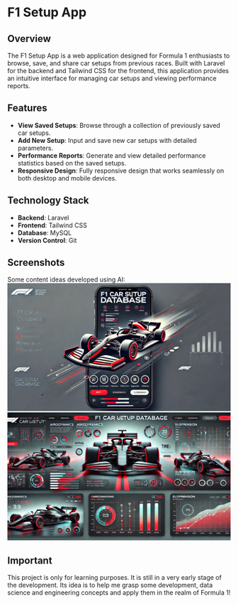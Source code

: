 # F1 Setup App

## Overview
The F1 Setup App is a web application designed for Formula 1 enthusiasts to browse, save, and share car setups from previous races. Built with Laravel for the backend and Tailwind CSS for the frontend, this application provides an intuitive interface for managing car setups and viewing performance reports.

## Features
- **View Saved Setups**: Browse through a collection of previously saved car setups.
- **Add New Setup**: Input and save new car setups with detailed parameters.
- **Performance Reports**: Generate and view detailed performance statistics based on the saved setups.
- **Responsive Design**: Fully responsive design that works seamlessly on both desktop and mobile devices.

## Technology Stack
- **Backend**: Laravel
- **Frontend**: Tailwind CSS
- **Database**: MySQL
- **Version Control**: Git

## Screenshots
Some content ideas developed using AI:
![banner01.jpg](/public/images/banner01.jpg)
![design idea 02.jpg](/public/images/design%20idea%2002.jpg)

## Important
This project is only for learning purposes. It is still in a very early stage of the development. Its idea is to help me grasp some development, data science and engineering concepts and apply them in the realm of Formula 1!
